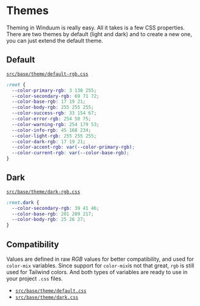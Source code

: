 # Themes

Theming in Winduum is really easy. All it takes is a few CSS properties. There are two themes by default (light and dark) and to create a new one, you can just extend the default theme.

## Default

[`src/base/theme/default-rgb.css`](https://github.com/winduum/winduum/blob/main/src/base/theme/default-rgb.css)

```css
:root {
  --color-primary-rgb: 3 138 255;
  --color-secondary-rgb: 69 71 72;
  --color-base-rgb: 17 19 21;
  --color-body-rgb: 255 255 255;
  --color-success-rgb: 33 154 67;
  --color-error-rgb: 254 50 75;
  --color-warning-rgb: 254 179 53;
  --color-info-rgb: 45 168 234;
  --color-light-rgb: 255 255 255;
  --color-dark-rgb: 17 19 21;
  --color-accent-rgb: var(--color-primary-rgb);
  --color-current-rgb: var(--color-base-rgb);
}
```

## Dark

[`src/base/theme/dark-rgb.css`](https://github.com/winduum/winduum/blob/main/src/base/theme/dark-rgb.css)

```css
:root.dark {
  --color-secondary-rgb: 39 41 46;
  --color-base-rgb: 201 209 217;
  --color-body-rgb: 25 26 27;
}
```

## Compatibility

Values are defined in raw *RGB* values for better compatibility, and used for `color-mix` variables.
Since support for `color-mix`is not that great, `rgb` is still used for Tailwind colors. And both types of variables are ready to use in your project `.css` files.

* [`src/base/theme/default.css`](https://github.com/winduum/winduum/blob/main/src/base/theme/default.css)
* [`src/base/theme/dark.css`](https://github.com/winduum/winduum/blob/main/src/base/theme/dark.css)



